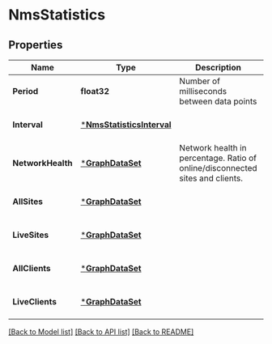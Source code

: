 # NmsStatistics

## Properties
Name | Type | Description | Notes
------------ | ------------- | ------------- | -------------
**Period** | **float32** | Number of milliseconds between data points | [optional] [default to null]
**Interval** | [***NmsStatisticsInterval**](NMSStatistics_interval.md) |  | [optional] [default to null]
**NetworkHealth** | [***GraphDataSet**](GraphDataSet.md) | Network health in percentage. Ratio of online/disconnected sites and clients. | [optional] [default to null]
**AllSites** | [***GraphDataSet**](GraphDataSet.md) |  | [optional] [default to null]
**LiveSites** | [***GraphDataSet**](GraphDataSet.md) |  | [optional] [default to null]
**AllClients** | [***GraphDataSet**](GraphDataSet.md) |  | [optional] [default to null]
**LiveClients** | [***GraphDataSet**](GraphDataSet.md) |  | [optional] [default to null]

[[Back to Model list]](../README.md#documentation-for-models) [[Back to API list]](../README.md#documentation-for-api-endpoints) [[Back to README]](../README.md)


